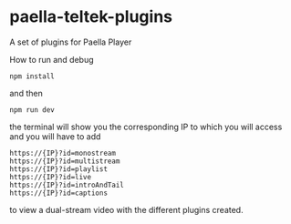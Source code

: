 # paella-teltek-plugins

A set of plugins for Paella Player

How to run and debug

```
npm install
```
and then

```
npm run dev
```

the terminal will show you the corresponding IP to which you will access and you will have to add 
```
https://{IP}?id=monostream
https://{IP}?id=multistream
https://{IP}?id=playlist
https://{IP}?id=live
https://{IP}?id=introAndTail
https://{IP}?id=captions
```

to view a dual-stream video with the different plugins created.
